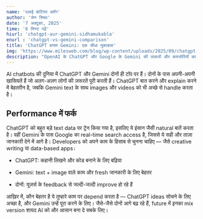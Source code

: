 ```yaml
---
name: 'एआई फ्रंटियर ब्लॉग'
author: 'जेन स्मिथ'
date: '7 अक्टूबर, 2025'
time: '6 मिनट पढ़ें'
hiurl: 'chatgpt-aur-gemini-sidhamukabla'
enurl : 'chatgpt-vs-gemini-comparison'
title: 'ChatGPT बनाम Gemini: एक सीधा मुकाबला'
img: 'https://www.milesweb.com/blog/wp-content/uploads/2025/09/chatgpt-vs-gemini.png'
description: "OpenAI के ChatGPT और Google के Gemini की ताकतों और कमजोरियों का विश्लेषण — यह जानने के लिए कि कौन बेहतर है प्राकृतिक भाषा प्रसंस्करण और रचनात्मकता में।"
---
```



AI chatbots की दुनिया में ChatGPT और Gemini दोनों ही टॉप पर हैं। दोनों के पास अपनी-अपनी खासियतें हैं जो अलग-अलग लोगों की ज़रूरतें पूरी करती हैं। ChatGPT बात करने और explain करने में बेहतरीन है, जबकि Gemini text के साथ images और videos को भी अच्छे से handle करता है।

## Performance में फर्क

ChatGPT को बहुत बड़े text data पर ट्रेन किया गया है, इसलिए ये इंसान जैसी natural बातें करता है। वहीं Gemini के पास Google का real-time search access है, जिससे ये सही और ताज़ा जानकारी देने में आगे है।
Developers को अपने काम के हिसाब से चुनना चाहिए — जैसे creative writing या data-based apps।

- ChatGPT: कहानी लिखने और कोड बनाने के लिए बढ़िया

- Gemini: text + image वाले काम और fresh जानकारी के लिए बेहतर

- दोनों: यूज़र्स के feedback से जल्दी-जल्दी improve हो रहे हैं

आख़िर में, कौन बेहतर है ये तुम्हारे काम पर depend करता है — ChatGPT ideas सोचने के लिए अच्छा है, और Gemini उन्हें पूरा करने के लिए।
जैसे-जैसे दोनों आगे बढ़ रहे हैं, future में इनका mix version शायद AI को और आसान बना दे सबके लिए।